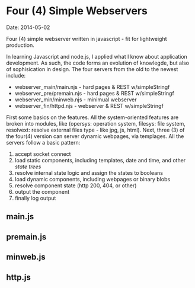 # Four (4) Simple Webservers #
Date: 2014-05-02


Four (4) simple webserver written in javascript - fit for lightweight production.


In learning Javascript and node.js, I applied what I know about application development. As such, the code forms an evolution of knowlegde, but also of sophisication in design. The four servers from the old to the newest include: 

* webserver_main/main.njs   - hard pages & REST w/simpleStringf
* webserver_pre/premain.njs - hard pages & REST w/simpleStringf
* webserver_min/minweb.njs  - minimual webserver
* webserver_fin/httpd.njs   - webserver & REST w/simpleStringf

First some basics on the features. All the system-oriented features are broken into modules, like (opersys: operation system, filesys: file system, resolvext: resolve external files type - like jpg, js, html). Next, three (3) of the four(4) version can server dynamic webpages, via templages. All the servers follow a basic pattern:

1. accept socket connect
2. load static components, including templates, date and time, and other *state trees*
3. resolve internal state logic and assign the states to booleans
4. load dynamic components, including webpages or binary blobs
5. resolve component state (http 200, 404, or other)
6. output the component
7. finally log output

## main.js ##

## premain.js ##

## minweb.js ##

## http.js ##


